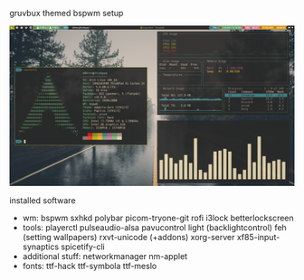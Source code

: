 gruvbux themed bspwm setup

![Screenshot](screenshot.png)

installed software
- wm:	 bspwm sxhkd polybar picom-tryone-git rofi i3lock betterlockscreen
- tools: playerctl pulseaudio-alsa pavucontrol light (backlightcontrol) feh (setting wallpapers) rxvt-unicode (+addons) xorg-server xf85-input-synaptics spicetify-cli
- additional stuff: networkmanager nm-applet
- fonts: ttf-hack ttf-symbola ttf-meslo

